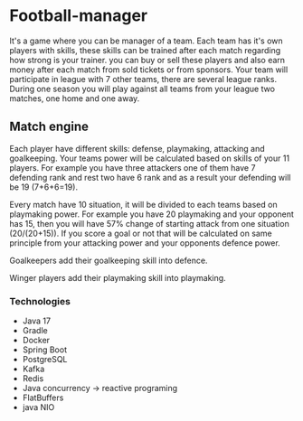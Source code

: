 # Football-manager

It's a game where you can be manager of a team. Each team has it's own players with skills, 
these skills can be trained after each match regarding how strong is your trainer. 
you can buy or sell these players and also earn money after each match 
from sold tickets or from sponsors.
Your team will participate in league with 7 other teams, there are several league ranks.
During one season you will play against all teams from your league two matches, one home
and one away.

## Match engine

Each player have different skills: defense, playmaking, attacking and goalkeeping.
Your teams power will be calculated based on skills of your 11 players.
For example you have three attackers one of them have 7 defending rank and rest
two have 6 rank and as a result your defending will be 19 (7+6+6=19).

Every match have 10 situation, it will be divided to each teams based
on playmaking power. For example you have 20 playmaking and your opponent has 15,
then you will have 57% change of starting attack from one situation (20/(20+15)).
If you score a goal or not that will be calculated on same principle from your attacking
power and your opponents defence power.

Goalkeepers add their goalkeeping skill into defence. 

Winger players add their playmaking skill into playmaking.

### Technologies
- Java 17
- Gradle
- Docker
- Spring Boot
- PostgreSQL
- Kafka
- Redis
- Java concurrency -> reactive programing
- FlatBuffers
- java NIO
